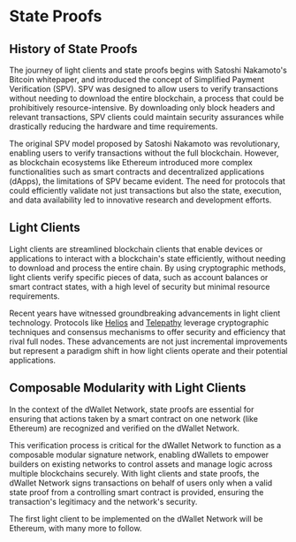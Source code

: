 # State Proofs

## History of State Proofs

The journey of light clients and state proofs begins with Satoshi Nakamoto's Bitcoin whitepaper, and introduced the
concept of Simplified Payment Verification (SPV). SPV was designed to allow users to verify transactions without needing
to download the entire blockchain, a process that could be prohibitively resource-intensive. By downloading only block
headers and relevant transactions, SPV clients could maintain security assurances while drastically reducing the
hardware and time requirements.

The original SPV model proposed by Satoshi Nakamoto was revolutionary, enabling users to verify transactions without the
full blockchain. However, as blockchain ecosystems like Ethereum introduced more complex functionalities such as smart
contracts and decentralized applications (dApps), the limitations of SPV became evident. The need for protocols that
could efficiently validate not just transactions but also the state, execution, and data availability led to innovative
research and development efforts.

## Light Clients

Light clients are streamlined blockchain clients that enable devices or applications to interact with a blockchain's
state efficiently, without needing to download and process the entire chain. By using cryptographic methods, light
clients verify specific pieces of data, such as account balances or smart contract states, with a high level of security
but minimal resource requirements.

Recent years have witnessed groundbreaking advancements in light client technology. Protocols
like [Helios](https://github.com/a16z/helios) and [Telepathy](https://docs.telepathy.xyz/) leverage cryptographic
techniques and consensus mechanisms to offer security and efficiency that rival full nodes. These advancements are not
just incremental improvements but represent a paradigm shift in how light clients operate and their potential
applications.

## Composable Modularity with Light Clients

In the context of the dWallet Network, state proofs are essential for ensuring that actions taken by a smart contract on
one network (like Ethereum) are recognized and verified on the dWallet Network.

This verification process is critical for the dWallet Network to function as a composable modular signature network,
enabling dWallets to empower builders on existing networks to control assets and manage logic across multiple
blockchains securely.
With light clients and state proofs, the dWallet Network signs transactions on behalf of users only when a valid state
proof from a controlling smart contract is provided, ensuring the transaction's
legitimacy and the network's security.

The first light client to be implemented on the dWallet Network will be Ethereum, with many more to follow.

